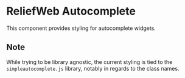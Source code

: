 ReliefWeb Autocomplete
======================

This component provides styling for autocomplete widgets.

## Note

While trying to be library agnostic, the current styling is tied to the `simpleautocomplete.js` library, notably in regards to the class names.
